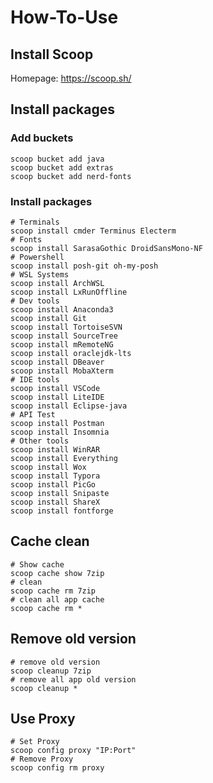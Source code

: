 # How-To-Use

## Install Scoop

Homepage: https://scoop.sh/

## Install packages

### Add buckets

```
scoop bucket add java
scoop bucket add extras
scoop bucket add nerd-fonts
```

### Install packages

```
# Terminals
scoop install cmder Terminus Electerm
# Fonts
scoop install SarasaGothic DroidSansMono-NF
# Powershell
scoop install posh-git oh-my-posh
# WSL Systems
scoop install ArchWSL
scoop install LxRunOffline
# Dev tools
scoop install Anaconda3
scoop install Git
scoop install TortoiseSVN
scoop install SourceTree
scoop install mRemoteNG
scoop install oraclejdk-lts
scoop install DBeaver
scoop install MobaXterm
# IDE tools
scoop install VSCode
scoop install LiteIDE
scoop install Eclipse-java
# API Test
scoop install Postman
scoop install Insomnia
# Other tools
scoop install WinRAR
scoop install Everything
scoop install Wox
scoop install Typora
scoop install PicGo
scoop install Snipaste
scoop install ShareX
scoop install fontforge
```

## Cache clean

```
# Show cache
scoop cache show 7zip
# clean
scoop cache rm 7zip
# clean all app cache
scoop cache rm *
```

## Remove old version

```
# remove old version
scoop cleanup 7zip
# remove all app old version
scoop cleanup *
```

## Use Proxy

```
# Set Proxy
scoop config proxy "IP:Port"
# Remove Proxy
scoop config rm proxy
```

